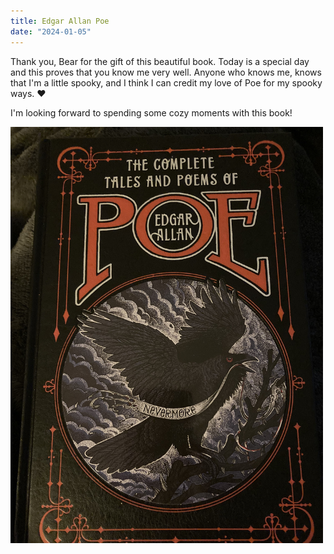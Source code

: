 ```yaml
---
title: Edgar Allan Poe
date: "2024-01-05"
---
```


Thank you, Bear for the gift of this beautiful book. Today is a special day and this proves that you know me very well. Anyone who knows me, knows that I'm a little spooky, and I think I can credit my love of Poe for my spooky ways. ❤︎

I'm looking forward to spending some cozy moments with this book! 

<img src="/static/img/IMG-Poe.jpg" width="500">

